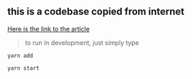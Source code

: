 ## this is a codebase copied from internet

[Here is the link to the article](https://medium.freecodecamp.org/how-i-re-built-the-medium-clap-effect-and-what-i-got-out-of-the-experiment-991672995fdf)
> to run in development, just simply type
```
yarn add

yarn start 
```